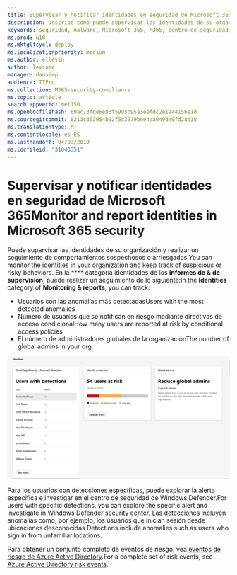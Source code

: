 ```yaml
---
title: Supervisar y notificar identidades en seguridad de Microsoft 365
description: Describe cómo puede supervisar las identidades de su organización y realizar un seguimiento de comportamientos sospechosos o arriesgados.
keywords: seguridad, malware, Microsoft 365, M365, centro de seguridad, monitor, informe, identidad
ms.prod: w10
ms.mktglfcycl: deploy
ms.localizationpriority: medium
ms.author: ellevin
author: levinec
manager: dansimp
audience: ITPro
ms.collection: M365-security-compliance
ms.topic: article
search.appverid: met150
ms.openlocfilehash: 69ac13fde6e83f5905b95a3eefdc2e1a44156e1d
ms.sourcegitcommit: 8213c353954b92f5c3979bee4aa049da0fd28a18
ms.translationtype: MT
ms.contentlocale: es-ES
ms.lasthandoff: 04/03/2019
ms.locfileid: "31043351"
---
```

# <a name="monitor-and-report-identities-in-microsoft-365-security"></a><span data-ttu-id="e64f8-104">Supervisar y notificar identidades en seguridad de Microsoft 365</span><span class="sxs-lookup"><span data-stu-id="e64f8-104">Monitor and report identities in Microsoft 365 security</span></span>

<span data-ttu-id="e64f8-105">Puede supervisar las identidades de su organización y realizar un seguimiento de comportamientos sospechosos o arriesgados.</span><span class="sxs-lookup"><span data-stu-id="e64f8-105">You can monitor the identities in your organization and keep track of suspicious or risky behaviors.</span></span> <span data-ttu-id="e64f8-106">En la \*\*\*\* categoría identidades de los **informes de & de supervisión**, puede realizar un seguimiento de lo siguiente:</span><span class="sxs-lookup"><span data-stu-id="e64f8-106">In the **Identities** category of **Monitoring & reports**, you can track:</span></span>

* <span data-ttu-id="e64f8-107">Usuarios con las anomalías más detectadas</span><span class="sxs-lookup"><span data-stu-id="e64f8-107">Users with the most detected anomalies</span></span>
* <span data-ttu-id="e64f8-108">Número de usuarios que se notifican en riesgo mediante directivas de acceso condicional</span><span class="sxs-lookup"><span data-stu-id="e64f8-108">How many users are reported at risk by conditional access policies</span></span>
* <span data-ttu-id="e64f8-109">El número de administradores globales de la organización</span><span class="sxs-lookup"><span data-stu-id="e64f8-109">The number of global admins in your org</span></span>

![Categoría identidades de la página informes de & de supervisión](./media/security-docs/identities.png)

<span data-ttu-id="e64f8-111">Para los usuarios con detecciones específicas, puede explorar la alerta específica e investigar en el centro de seguridad de Windows Defender.</span><span class="sxs-lookup"><span data-stu-id="e64f8-111">For users with specific detections, you can explore the specific alert and investigate in Windows Defender security center.</span></span> <span data-ttu-id="e64f8-112">Las detecciones incluyen anomalías como, por ejemplo, los usuarios que inician sesión desde ubicaciones desconocidas.</span><span class="sxs-lookup"><span data-stu-id="e64f8-112">Detections include anomalies such as users who sign in from unfamiliar locations.</span></span>

<span data-ttu-id="e64f8-113">Para obtener un conjunto completo de eventos de riesgo, vea [eventos de riesgo de Azure Active Directory](https://docs.microsoft.com/azure/active-directory/reports-monitoring/concept-risk-events).</span><span class="sxs-lookup"><span data-stu-id="e64f8-113">For a complete set of risk events, see [Azure Active Directory risk events](https://docs.microsoft.com/azure/active-directory/reports-monitoring/concept-risk-events).</span></span>
